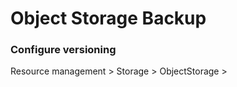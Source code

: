 
<h1>Object Storage Backup</h1>

<h3>Configure versioning</h3>

Resource management > Storage > ObjectStorage > <br>
